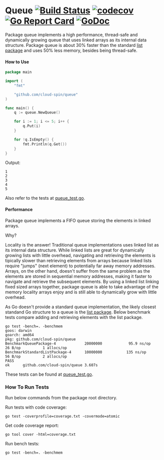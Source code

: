 # Queue [![Build Status](https://travis-ci.com/cloud-spin/queue.svg?branch=master)](https://travis-ci.com/cloud-spin/queue) [![codecov](https://codecov.io/gh/cloud-spin/queue/branch/master/graph/badge.svg)](https://codecov.io/gh/cloud-spin/queue) [![Go Report Card](https://goreportcard.com/badge/github.com/cloud-spin/queue)](https://goreportcard.com/report/github.com/cloud-spin/queue)  [![GoDoc](https://godoc.org/github.com/cloud-spin/queue?status.svg)](https://godoc.org/github.com/cloud-spin/queue)

Package queue implements a high performance, thread-safe and dynamically growing queue that uses linked arrays as its internal data structure.
Package queue is about 30% faster than the standard [list package](https://github.com/golang/go/tree/master/src/container/list) and uses 50% less memory, besides being thread-safe.

#### How to Use

```go
package main

import (
	"fmt"

	"github.com/cloud-spin/queue"
)

func main() {
	q := queue.NewQueue()

	for i := 1; i <= 5; i++ {
		q.Put(i)
	}

	for !q.IsEmpty() {
		fmt.Println(q.Get())
	}
}
```

Output:
```
1
2
3
4
5
```

Also refer to the tests at [queue_test.go](queue_test.go).

#### Performance
Package queue implements a FIFO queue storing the elements in linked arrays.

Why?

Locality is the answer! Traditional queue implementations uses linked list as its internal data structure.
While linked lists are great for dynamically growing lists with little overhead, navigating and retrieving the elements
is tipically slower than retrieving elements from arrays because linked lists require "jumps" (next element) to potentially far away memory addresses. Arrays, on the other hand, doesn't suffer from the same problem as the elements are stored in sequential memory addresses, making it faster to navigate and retrieve the subsequent elements. By using a linked list linking fixed sized arrays together, package queue is able to take advantage of the memory locality arrays enjoy and is still able to dynamically grow with little overhead.

As Go doesn't provide a standard queue implementation, the likely closest standand Go structure to a queue is the [list package](https://github.com/golang/go/tree/master/src/container/list). Below benchmark tests compare adding and retrieving elements with the list package.

```
go test -bench=. -benchmem
goos: darwin
goarch: amd64
pkg: github.com/cloud-spin/queue
BenchmarkQueuePackage-4          	20000000	        95.9 ns/op	      26 B/op	       1 allocs/op
BenchmarkStandardListPackage-4   	10000000	       135 ns/op	      56 B/op	       2 allocs/op
PASS
ok  	github.com/cloud-spin/queue	3.607s
```

These tests can be found at [queue_test.go](queue_test.go).

### How To Run Tests
Run below commands from the package root directory.

Run tests with code coverage:
```
go test -coverprofile=coverage.txt -covermode=atomic
```

Get code coverage report:
```
go tool cover -html=coverage.txt
```

Run bench tests:
```
go test -bench=. -benchmem
```

